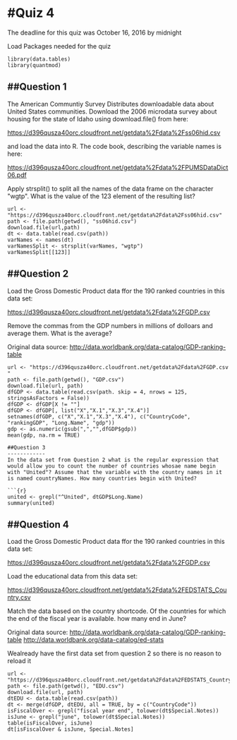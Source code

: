 #Quiz 4
=======
The deadline for this quiz was October 16, 2016 by midnight

Load Packages needed for the quiz
```{r}
library(data.tables)
library(quantmod)
```
##Question 1
------------
The American Communtiy Survey Distributes downloadable data about United States communities. Download the 2006 microdata survey about housing for the state of Idaho using download.file() from here: 

https://d396qusza40orc.cloudfront.net/getdata%2Fdata%2Fss06hid.csv

and load the data into R. The code book, describing the variable names is here:

https://d396qusza40orc.cloudfront.net/getdata%2Fdata%2FPUMSDataDict06.pdf

Apply strsplit() to split all the names of the data frame on the character "wgtp". What is the value of the 123 element of the resulting list?

```{r}
url <- "https://d396qusza40orc.cloudfront.net/getdata%2Fdata%2Fss06hid.csv"
path <- file.path(getwd(), "ss06hid.csv")
download.file(url,path)
dt <- data.table(read.csv(path))
varNames <- names(dt)
varNamesSplit <- strsplit(varNames, "wgtp")
varNamesSplit[[123]]
```

##Question 2
------------
Load the Gross Domestic Product data ffor the 190 ranked countries in this data set:

https://d396qusza40orc.cloudfront.net/getdata%2Fdata%2FGDP.csv 

Remove the commas from the GDP numbers in millions of dolloars and average them. What is the average?

Original data source: http://data.worldbank.org/data-catalog/GDP-ranking-table

```{r}
url <- "https://d396qusza40orc.cloudfront.net/getdata%2Fdata%2FGDP.csv "
path <- file.path(getwd(), "GDP.csv")
download.file(url, path)
dfGDP <- data.table(read.csv(path. skip = 4, nrows = 125, stringsAsFactors = False))
dfGDP <- dfGDP[X != ""]
dfGDP <- dfGDP[, list("X","X.1","X.3","X.4")]
setnames(dfGDP, c("X","X.1","X.3","X.4"), c("CountryCode", "rankingGDP", "Long.Name", "gdp"))
gdp <- as.numeric(gsub(",","",dfGDP$gdp))
mean(gdp, na.rm = TRUE)

##Question 3
------------
In the data set from Question 2 what is the regular expression that would allow you to count the number of countries whosae name begin with "United"? Assume that the variable with the country names in it is named countryNames. How many countries begin with United?

```{r}
united <- grepl("^United", dtGDP$Long.Name)
summary(united)
```

##Question 4
------------
Load the Gross Domestic Product data ffor the 190 ranked countries in this data set:

https://d396qusza40orc.cloudfront.net/getdata%2Fdata%2FGDP.csv 

Load the educational data from this data set:

https://d396qusza40orc.cloudfront.net/getdata%2Fdata%2FEDSTATS_Country.csv 

Match the data based on the country shortcode. Of the countries for which the end of the fiscal year is available. how many end in June?

Original data source:
http://data.worldbank.org/data-catalog/GDP-ranking-table 
http://data.worldbank.org/data-catalog/ed-stats

Wealready have the first data set from question 2 so there is no reason to reload it

```{r}
url <- "https://d396qusza40orc.cloudfront.net/getdata%2Fdata%2FEDSTATS_Country.csv"
path <- file.path(getwd(), "EDU.csv")
download.file(url, path)
dtEDU <- data.table(read.csv(path))
dt <- merge(dfGDP, dtEDU, all = TRUE, by = c("CountryCode"))
isFiscalOver <- grepl("fiscal year end", tolower(dt$Special.Notes))
isJune <- grepl("june", tolower(dt$Special.Notes))
table(isFiscalOver, isJune)
dt[isFiscalOver & isJune, Special.Notes]
```